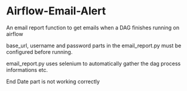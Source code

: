 # Airflow-Email-Alert
An email report function to get emails when a DAG finishes running on airflow

base_url, username and password parts in the email_report.py must be configured before running.

email_report.py uses selenium to automatically gather the dag process informations etc.

End Date part is not working correctly
